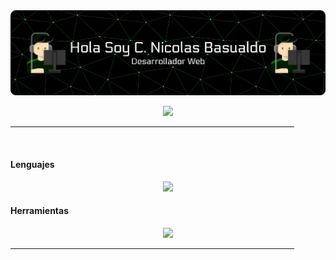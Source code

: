 

<img src="https://github.com/CNBasualdo/CNBasualdo/blob/main/GitBanner%20(2).png">
<p align="center">
  <a href="https://github.com/DenverCoder1/readme-typing-svg"><img src="https://readme-typing-svg.herokuapp.com?font=Time+New+Roman&color=cyan&size=25&center=true&vCenter=true&width=600&height=100&lines=Desarrolador+Web;hola"></a>
</p>

<hr width="90%" >
<br>



  <h4> Lenguajes</h4>
  <p align="center">
  <a href="https://skillicons.dev">
    <img src="https://skillicons.dev/icons?i=html,css,bootstrap,js,react,py,django,git," />
  </a>
</p>


  <h4>Herramientas</h4>
  <p align="center">
  <a href="https://skillicons.dev">
    <img src="https://skillicons.dev/icons?i=vscode,github,postgres,docker," />
  </a>
</p>


<hr width="90%" >

<br>
